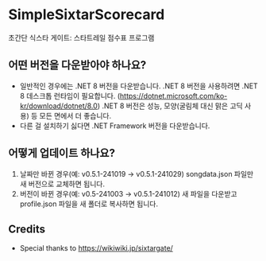 # SimpleSixtarScorecard
초간단 식스타 게이트: 스타트레일 점수표 프로그램

## 어떤 버전을 다운받아야 하나요?
* 일반적인 경우에는 .NET 8 버전을 다운받습니다. .NET 8 버전을 사용하려면 .NET 8 데스크톱 런타임이 필요합니다. (https://dotnet.microsoft.com/ko-kr/download/dotnet/8.0) .NET 8 버전은 성능, 모양(굴림체 대신 맑은 고딕 사용) 등 모든 면에서 더 좋습니다.
* 다른 걸 설치하기 싫다면 .NET Framework 버전을 다운받습니다.

## 어떻게 업데이트 하나요?
1. 날짜만 바뀐 경우(예: v0.5.1-241019 → v0.5.1-241029) songdata.json 파일만 새 버전으로 교체하면 됩니다.
1. 버전이 바뀐 경우(예: v0.5-241003 → v0.5.1-241012) 새 파일을 다운받고 profile.json 파일을 새 폴더로 복사하면 됩니다.

## Credits
* Special thanks to https://wikiwiki.jp/sixtargate/
